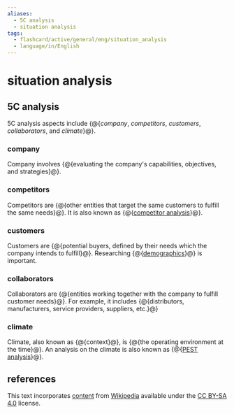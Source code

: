 ```yaml
---
aliases:
  - 5C analysis
  - situation analysis
tags:
  - flashcard/active/general/eng/situation_analysis
  - language/in/English
---
```


# situation analysis

## 5C analysis

5C analysis aspects include {@{_company_, _competitors_, _customers_, _collaborators_, and _climate_}@}. <!--SR:!2027-01-31,729,330-->

### company

Company involves {@{evaluating the company's capabilities, objectives, and strategies}@}. <!--SR:!2026-05-19,524,310-->

### competitors

Competitors are {@{other entities that target the same customers to fulfill the same needs}@}. It is also known as {@{[competitor analysis](competitor%20analysis.md)}@}. <!--SR:!2025-06-20,291,330!2026-08-06,600,330-->

### customers

Customers are {@{potential buyers, defined by their needs which the company intends to fulfill}@}. Researching {@{[demographics](demographics.md)}@} is important. <!--SR:!2025-06-12,285,330!2026-09-08,566,310-->

### collaborators

Collaborators are {@{entities working together with the company to fulfill customer needs}@}. For example, it includes {@{distributors, manufacturers, service providers, suppliers, etc.}@} <!--SR:!2026-05-24,545,330!2026-07-15,486,270-->

### climate

Climate, also known as {@{context}@}, is {@{the operating environment at the time}@}. An analysis on the climate is also known as {@{[PEST analysis](PEST%20analysis.md)}@}. <!--SR:!2025-06-24,295,330!2025-04-25,248,330!2026-12-01,692,330-->

## references

This text incorporates [content](https://en.wikipedia.org/wiki/situation_analysis) from [Wikipedia](Wikipedia.md) available under the [CC BY-SA 4.0](https://creativecommons.org/licenses/by-sa/4.0/) license.
